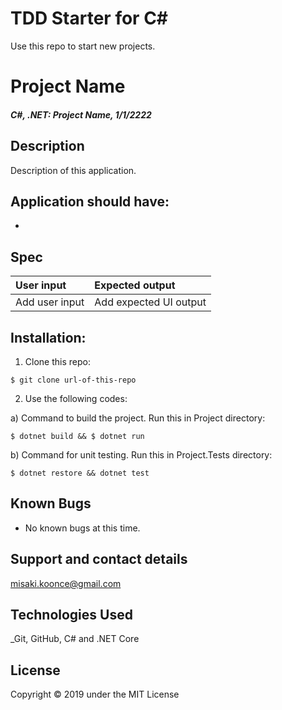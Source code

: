 # TDD Starter for C#
Use this repo to start new projects.

# Project Name

#### _C#, .NET: Project Name, 1/1/2222_

## Description
Description of this application.

## Application should have:
- 

## Spec
| User input | Expected output |
| :------------- | :------------- |
| Add user input | Add expected UI output |


## Installation:
1. Clone this repo:
```
$ git clone url-of-this-repo
```

2. Use the following codes:

a) Command to build the project. Run this in Project directory:
```
$ dotnet build && $ dotnet run
```


b) Command for unit testing. Run this in Project.Tests directory:
```
$ dotnet restore && dotnet test
```


## Known Bugs
* No known bugs at this time.

## Support and contact details
 misaki.koonce@gmail.com

## Technologies Used
_Git, GitHub, C# and .NET Core


## License
Copyright © 2019 under the MIT License